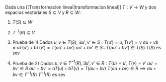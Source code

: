 Dada una [[Transformacion lineal|transformacion lineal]] $T:V\to W$ y dos espacios vectoriales $S \subseteq V$ y $R \subseteq W$:
1) $T(S) \subseteq W$
2) $T^{-1}(R) \subseteq V$

1) Prueba de 1)
	Dados $u,v \in T(S)$,  $\exists u',v' \in S : T(u') = u, T(v') = v$
	$au+vb = aT(u')+bT(v') = T(au'+bv')$
	$au'+bv' \in S \therefore T(au'+bv') \in T(S)$
	$T(S)$ es sev
1) Prueba de 2)
	Dados $u,v \in T^{-1}(R), \exists u',v' \in R : T(u)=u', T(v) = v'$
	$au'+bv' \in R$
	$au'+bv' = aT(u)+bT(v) = T(au+bv)$
	$T(au+bv) \in R \implies au+bv \in T^{-1}(R)$
	$T^{-1}(R)$ es sev